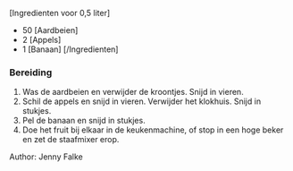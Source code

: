 [Ingredienten voor 0,5 liter]  
 * 50 [Aardbeien]
 * 2 [Appels]
 * 1 [Banaan] 
[/Ingredienten]


### Bereiding

1. Was de aardbeien en verwijder de kroontjes. Snijd in vieren.
2. Schil de appels en snijd in vieren. Verwijder het klokhuis. Snijd in stukjes.
3. Pel de banaan en snijd in stukjes.
4. Doe het fruit bij elkaar in de keukenmachine, of stop in een hoge beker en zet de staafmixer erop. 

Author: Jenny Falke